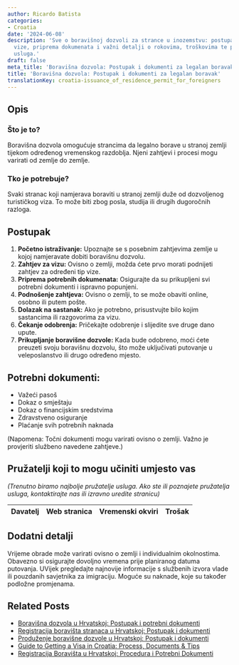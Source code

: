 ```yaml
---
author: Ricardo Batista
categories:
- Croatia
date: '2024-06-08'
description: 'Sve o boravišnoj dozvoli za strance u inozemstvu: postupak zahtjeva
  vize, priprema dokumenata i važni detalji o rokovima, troškovima te pružateljima
  usluga.'
draft: false
meta_title: 'Boravišna dozvola: Postupak i dokumenti za legalan boravak'
title: 'Boravišna dozvola: Postupak i dokumenti za legalan boravak'
translationKey: croatia-issuance_of_residence_permit_for_foreigners
---
```



## Opis
### Što je to?
Boravišna dozvola omogućuje strancima da legalno borave u stranoj zemlji tijekom određenog vremenskog razdoblja. Njeni zahtjevi i procesi mogu varirati od zemlje do zemlje.

### Tko je potrebuje?
Svaki stranac koji namjerava boraviti u stranoj zemlji duže od dozvoljenog turističkog viza. To može biti zbog posla, studija ili drugih dugoročnih razloga.

## Postupak
1. **Početno istraživanje:** Upoznajte se s posebnim zahtjevima zemlje u kojoj namjeravate dobiti boravišnu dozvolu.
2. **Zahtjev za vizu:** Ovisno o zemlji, možda ćete prvo morati podnijeti zahtjev za određeni tip vize.
3. **Priprema potrebnih dokumenata:** Osigurajte da su prikupljeni svi potrebni dokumenti i ispravno popunjeni.
4. **Podnošenje zahtjeva:** Ovisno o zemlji, to se može obaviti online, osobno ili putem pošte.
5. **Dolazak na sastanak:** Ako je potrebno, prisustvujte bilo kojim sastancima ili razgovorima za vizu.
6. **Čekanje odobrenja:** Pričekajte odobrenje i slijedite sve druge dano upute.
7. **Prikupljanje boravišne dozvole:** Kada bude odobreno, moći ćete preuzeti svoju boravišnu dozvolu, što može uključivati putovanje u veleposlanstvo ili drugo određeno mjesto.

## Potrebni dokumenti:
- Važeći pasoš
- Dokaz o smještaju
- Dokaz o financijskim sredstvima
- Zdravstveno osiguranje
- Plaćanje svih potrebnih naknada
 
(Napomena: Točni dokumenti mogu varirati ovisno o zemlji. Važno je provjeriti službeno navedene zahtjeve.)

## Pružatelji koji to mogu učiniti umjesto vas

_(Trenutno biramo najbolje pružatelje usluga. Ako ste ili poznajete pružatelja usluga, kontaktirajte nas ili izravno uredite stranicu)_

| Davatelj | Web stranica | Vremenski okviri | Trošak |
| --------------- | --------------- | :-------------: | :-------------: |

## Dodatni detalji

Vrijeme obrade može varirati ovisno o zemlji i individualnim okolnostima. Obavezno si osigurajte dovoljno vremena prije planiranog datuma putovanja. UVijek pregledajte najnovije informacije s službenih izvora vlade ili pouzdanih savjetnika za imigraciju. Moguće su naknade, koje su također podložne promjenama.


## Related Posts

- [Boravišna dozvola u Hrvatskoj: Postupak i potrebni dokumenti](https://tramitit.com/hr/guides/croatia/dobivanje_dozvole_za_useljenje/)
- [Registracija boravišta stranaca u Hrvatskoj: Postupak i dokumenti](https://tramitit.com/hr/guides/croatia/prijava_prebivalista_stranaca/)
- [Produženje boravišne dozvole u Hrvatskoj: Postupak i dokumenti](https://tramitit.com/hr/guides/croatia/produzenje_boravisne_dozvole/)
- [Guide to Getting a Visa in Croatia: Process, Documents & Tips](https://tramitit.com/hr/guides/croatia/dobivanje_vize_za_strance/)
- [Registracija Boravišta u Hrvatskoj: Procedura i Potrebni Dokumenti](https://tramitit.com/hr/guides/croatia/prijava_prebivalista/)